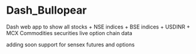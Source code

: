 # Dash_Bullopear
Dash web app to show all stocks + NSE indices + BSE indices + USDINR + MCX Commodities securities live option chain data

adding soon support for sensex futures and options
